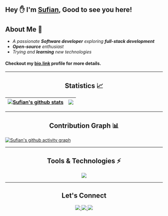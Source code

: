 ## **Hey** ✋ **I'm [ Sufian](https://github.com/sufian-008), Good to see you here!**

## About Me 🙂
- *A passionate **Software developer** exploring **full-stack development***
- ***Open-source** enthusiast*
- *Trying and **learning** new technologies*
#### Checkout my [bio.link](https://sufian.bio.link) profile for more details.

---

<h2 align="center">Statistics 📈 </h2>

| <a href=""><img align="center" src="https://github-readme-stats.vercel.app/api?username=sufian-008&show_icons=true&include_all_commits=true&theme=tokyonight&hide_border=true" alt="Sufian's github stats" /></a> | <a href=""><img align="center" src="https://github-readme-stats.vercel.app/api/top-langs/?username=sufian-008&layout=compact&theme=tokyonight&hide_border=true" /></a> |
| ------------- | ------------- |

---

<h2 align="center">Contribution Graph 📊</h2>

[![Sufian's github activity graph](https://github-readme-activity-graph.vercel.app/graph?username=sufian-008&theme=chartreuse-dark)](https://github.com/sufian-008/github-readme-activity-graph)

---

<h2 align="center">Tools & Technologies ⚡</h2>
<p align="center">
  <a href="https://github.com/sufian-008">
    <img src="https://skillicons.dev/icons?i=js,ts,html,css,react,nodejs,express,mongodb,git" />
  </a>
</p>

---

<h2 align="center">Let's Connect</h2>
<p align="center">
  <a href="https://twitter.com/your_twitter">
    <img src="https://skillicons.dev/icons?i=twitter" />
  </a>
  <a href="https://www.linkedin.com/in/your_linkedin">
    <img src="https://skillicons.dev/icons?i=linkedin" />
  </a>
  <a href="https://medium.com/@your_medium">              
  </a>
  <a href="https://www.instagram.com/your_instagram">
    <img src="https://skillicons.dev/icons?i=instagram" />
  </a>
</p>
